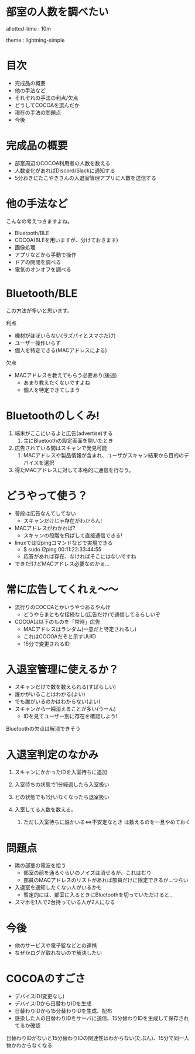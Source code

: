 # 部室の人数を調べたい

allotted-time
: 10m

theme
: lightning-simple

# 目次
* 完成品の概要
* 他の手法など
* それぞれの手法の利点/欠点
* どうしてCOCOAを選んだか
* 現在の手法の問題点
* 今後

# 完成品の概要
* 部室周辺のCOCOA利用者の人数を数える
* 人数変化があればDiscord/Slackに通知する
* 5分おきにたこやきさんの入退室管理アプリに人数を送信する

# 他の手法など
こんなの考えつきますよね。

* Bluetooth/BLE
* COCOA(BLEを用いますが、分けておきます)
* 画像処理
* アプリなどから手動で操作
* ドアの開閉を調べる
* 電気のオンオフを調べる


# Bluetooth/BLE
この方法が多いと思います。

利点

* 機材がほぼいらない(ラズパイとスマホだけ)
* ユーザー操作いらず
* 個人を特定できる(MACアドレスによる)

欠点

* MACアドレスを教えてもらう必要あり(後述)
  * あまり教えたくないですよね
  * 個人を特定できてしまう

# Bluetoothのしくみ!
1. 端末がここにいるよと広告(advertise)する
    1. 主にBluetoothの設定画面を開いたとき
1. 広告されている間はスキャンで発見可能
    1. MACアドレスや製品情報が含まれ、ユーザがスキャン結果から目的のデバイスを選択
1. 得たMACアドレスに対して本格的に通信を行なう。

# どうやって使う？
* 普段は広告なんてしてない
  * スキャンだけじゃ存在がわからん!
* MACアドレスがわかれば?
  * スキャンの段階を飛ばして直接通信できる!
* linuxではl2pingコマンドなどで実現できる
  * $ sudo l2ping 00:11:22:33:44:55
  * 応答があれば存在、なければそこにはないですね
* できた!けどMACアドレス必要なのかぁ...

# 常に広告してくれぇ〜〜
* 流行りのCOCOAとかいうやつあるやんけ
  * どうやらまともな接続なし(広告だけ)で通信してるらしいぞ
* COCOAは以下のものを「常時」広告
  * MACアドレスはランダム(一意だと特定されるし)
  * これはCOCOAだぞと示すUUID
  * 15分で変更されるID

# 入退室管理に使えるか？
* スキャンだけで数を数えられる(すばらしい)
* 誰かがいることはわかる(よい)
* でも誰がいるのかはわからない(よい)
* スキャンから一瞬消えることが多い(うーん)
  * IDを見てユーザー別に存在を確認しよう!

Bluetoothの欠点は解消できそう

# 入退室判定のなかみ
1. スキャンにかかったIDを入室待ちに追加
1. 入室待ちの状態で1分経過したら入室扱い
1. どの状態でも1分いなくなったら退室扱い

1. 入室してる人数を数える。
    1. ただし入室待ちに誰かいる<=>不安定なとき は数えるのを一旦やめておく

# 問題点
* 隣の部室の電波を拾う
  * 部室の前を通るぐらいのノイズは消せるが、これはむり
  * 部員のMACアドレスのリストがあれば部員だけに限定できるが...つらい
* 入退室を通知したくない人がいるかも
  * 暫定的には、部室に入るときにBluetoothを切っていただけると...
* スマホを1人で2台持っている人が2人になる

# 今後
* 他のサービスや電子錠などとの連携
* なぜかログが取れないので解決したい

# COCOAのすごさ
* デバイスID(変更なし)
* デバイスIDから日替わりIDを生成
* 日替わりIDから15分替わりIDを生成、配布
* 感染した人の日替わりIDをサーバに送信、15分替わりIDを生成して保存されてるか確認

日替わりIDがないと15分替わりIDの関連性はわからない(たぶん)、15分で同一人物かわからなくなる

